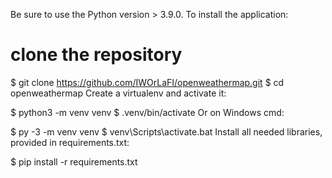 Be sure to use the Python version > 3.9.0.
To install the application:

# clone the repository
$ git clone https://github.com/IWOrLaFI/openweathermap.git
$ cd openweathermap
Create a virtualenv and activate it:

$ python3 -m venv venv
$ .venv/bin/activate
Or on Windows cmd:

$ py -3 -m venv venv
$ venv\Scripts\activate.bat
Install all needed libraries, provided in requirements.txt:

$ pip install -r requirements.txt